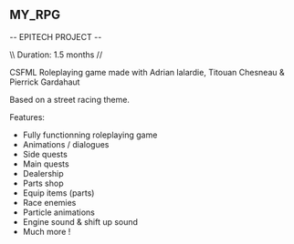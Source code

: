 ## MY_RPG ##

-- EPITECH PROJECT --

\\\\ Duration: 1.5 months //

CSFML Roleplaying game made with Adrian lalardie, Titouan Chesneau &amp; Pierrick Gardahaut

Based on a street racing theme.

Features:
  - Fully functionning roleplaying game
  - Animations / dialogues
  - Side quests
  - Main quests
  - Dealership
  - Parts shop
  - Equip items (parts)
  - Race enemies
  - Particle animations
  - Engine sound & shift up sound
  - Much more !
